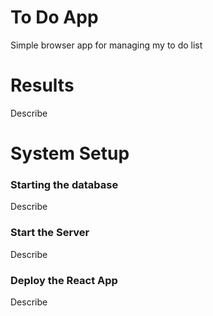 # To Do App
Simple browser app for managing my to do list

# Results
Describe

# System Setup
### Starting the database
Describe 

### Start the Server
Describe

### Deploy the React App
Describe 



